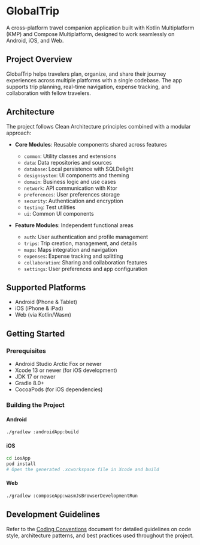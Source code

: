 # GlobalTrip

A cross-platform travel companion application built with Kotlin Multiplatform (KMP) and Compose Multiplatform, designed to work seamlessly on Android, iOS, and Web.

## Project Overview

GlobalTrip helps travelers plan, organize, and share their journey experiences across multiple platforms with a single codebase. The app supports trip planning, real-time navigation, expense tracking, and collaboration with fellow travelers.

## Architecture

The project follows Clean Architecture principles combined with a modular approach:

- **Core Modules**: Reusable components shared across features
  - `common`: Utility classes and extensions
  - `data`: Data repositories and sources
  - `database`: Local persistence with SQLDelight
  - `designsystem`: UI components and theming
  - `domain`: Business logic and use cases
  - `network`: API communication with Ktor
  - `preferences`: User preferences storage
  - `security`: Authentication and encryption
  - `testing`: Test utilities
  - `ui`: Common UI components

- **Feature Modules**: Independent functional areas
  - `auth`: User authentication and profile management
  - `trips`: Trip creation, management, and details
  - `maps`: Maps integration and navigation
  - `expenses`: Expense tracking and splitting
  - `collaboration`: Sharing and collaboration features
  - `settings`: User preferences and app configuration

## Supported Platforms

- Android (Phone & Tablet)
- iOS (iPhone & iPad)
- Web (via Kotlin/Wasm)

## Getting Started

### Prerequisites

- Android Studio Arctic Fox or newer
- Xcode 13 or newer (for iOS development)
- JDK 17 or newer
- Gradle 8.0+
- CocoaPods (for iOS dependencies)

### Building the Project

#### Android

```bash
./gradlew :androidApp:build
```

#### iOS

```bash
cd iosApp
pod install
# Open the generated .xcworkspace file in Xcode and build
```

#### Web

```bash
./gradlew :composeApp:wasmJsBrowserDevelopmentRun
```

## Development Guidelines

Refer to the [Coding Conventions](./docs/coding_convention.md) document for detailed guidelines on code style, architecture patterns, and best practices used throughout the project.